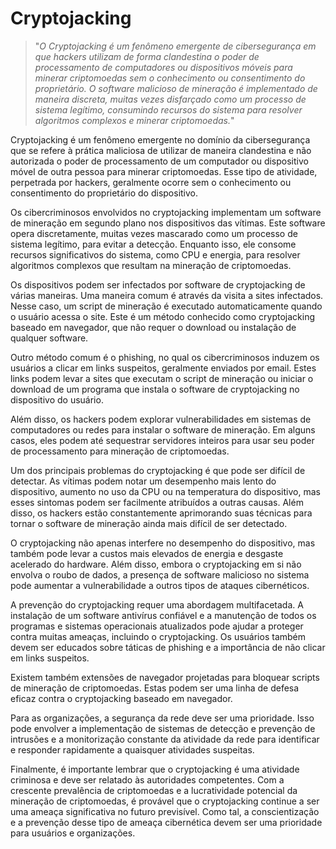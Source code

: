 # Cryptojacking

>"*O Cryptojacking é um fenômeno emergente de cibersegurança em que hackers utilizam de forma clandestina o poder de processamento de computadores ou dispositivos móveis para minerar criptomoedas sem o conhecimento ou consentimento do proprietário. O software malicioso de mineração é implementado de maneira discreta, muitas vezes disfarçado como um processo de sistema legítimo, consumindo recursos do sistema para resolver algoritmos complexos e minerar criptomoedas.*"

Cryptojacking é um fenômeno emergente no domínio da cibersegurança que se refere à prática maliciosa de utilizar de maneira clandestina e não autorizada o poder de processamento de um computador ou dispositivo móvel de outra pessoa para minerar criptomoedas. Esse tipo de atividade, perpetrada por hackers, geralmente ocorre sem o conhecimento ou consentimento do proprietário do dispositivo.

Os cibercriminosos envolvidos no cryptojacking implementam um software de mineração em segundo plano nos dispositivos das vítimas. Este software opera discretamente, muitas vezes mascarado como um processo de sistema legítimo, para evitar a detecção. Enquanto isso, ele consome recursos significativos do sistema, como CPU e energia, para resolver algoritmos complexos que resultam na mineração de criptomoedas.

Os dispositivos podem ser infectados por software de cryptojacking de várias maneiras. Uma maneira comum é através da visita a sites infectados. Nesse caso, um script de mineração é executado automaticamente quando o usuário acessa o site. Este é um método conhecido como cryptojacking baseado em navegador, que não requer o download ou instalação de qualquer software.

Outro método comum é o phishing, no qual os cibercriminosos induzem os usuários a clicar em links suspeitos, geralmente enviados por email. Estes links podem levar a sites que executam o script de mineração ou iniciar o download de um programa que instala o software de cryptojacking no dispositivo do usuário.

Além disso, os hackers podem explorar vulnerabilidades em sistemas de computadores ou redes para instalar o software de mineração. Em alguns casos, eles podem até sequestrar servidores inteiros para usar seu poder de processamento para mineração de criptomoedas.

Um dos principais problemas do cryptojacking é que pode ser difícil de detectar. As vítimas podem notar um desempenho mais lento do dispositivo, aumento no uso da CPU ou na temperatura do dispositivo, mas esses sintomas podem ser facilmente atribuídos a outras causas. Além disso, os hackers estão constantemente aprimorando suas técnicas para tornar o software de mineração ainda mais difícil de ser detectado.

O cryptojacking não apenas interfere no desempenho do dispositivo, mas também pode levar a custos mais elevados de energia e desgaste acelerado do hardware. Além disso, embora o cryptojacking em si não envolva o roubo de dados, a presença de software malicioso no sistema pode aumentar a vulnerabilidade a outros tipos de ataques cibernéticos.

A prevenção do cryptojacking requer uma abordagem multifacetada. A instalação de um software antivírus confiável e a manutenção de todos os programas e sistemas operacionais atualizados pode ajudar a proteger contra muitas ameaças, incluindo o cryptojacking. Os usuários também devem ser educados sobre táticas de phishing e a importância de não clicar em links suspeitos.

Existem também extensões de navegador projetadas para bloquear scripts de mineração de criptomoedas. Estas podem ser uma linha de defesa eficaz contra o cryptojacking baseado em navegador.

Para as organizações, a segurança da rede deve ser uma prioridade. Isso pode envolver a implementação de sistemas de detecção e prevenção de intrusões e a monitorização constante da atividade da rede para identificar e responder rapidamente a quaisquer atividades suspeitas.

Finalmente, é importante lembrar que o cryptojacking é uma atividade criminosa e deve ser relatado às autoridades competentes. Com a crescente prevalência de criptomoedas e a lucratividade potencial da mineração de criptomoedas, é provável que o cryptojacking continue a ser uma ameaça significativa no futuro previsível. Como tal, a conscientização e a prevenção desse tipo de ameaça cibernética devem ser uma prioridade para usuários e organizações.
